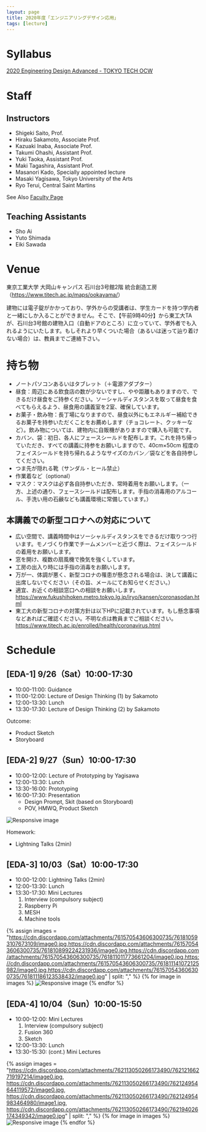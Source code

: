 ```yaml
---
layout: page
title: 2020年度「エンジニアリングデザイン応用」
tags: [lecture]
---
```


# Syllabus

[2020  Engineering Design Advanced - TOKYO TECH OCW](http://www.ocw.titech.ac.jp/index.php?module=General&action=T0300&GakubuCD=2&GakkaCD=321502&KeiCD=15&course=2&KamokuCD=321502&KougiCD=202028119&Nendo=2020&vid=03&lang=EN)

# Staff

## Instructors

* Shigeki Saito, Prof.
* Hiraku Sakamoto, Associate Prof.
* Kazuaki Inaba, Associate Prof.
* Takumi Ohashi, Assistant Prof.
* Yuki Taoka, Assistant Prof.
* Maki Tagashira, Assistant Prof.
* Masanori Kado, Specially appointed lecture
* Masaki Yagisawa, Tokyo University of the Arts
* Ryo Terui, Central Saint Martins

See Also [Faculty Page](/faculty-team//)

## Teaching Assistants

* Sho Ai
* Yuto Shimada
* Eiki Sawada

# Venue

東京工業大学 大岡山キャンパス 石川台3号館2階 統合創造工房（<https://www.titech.ac.jp/maps/ookayama/>）

建物には電子錠がかかっており、学外からの受講者は、学生カードを持つ学内者と一緒にしか入ることができません。そこで、【午前9時40分】から東工大TAが、石川台3号館の建物入口（自動ドアのところ）に立っていて、学外者でも入れるようにいたします。もしそれより早くついた場合（あるいは迷って辿り着けない場合）は、教員までご連絡下さい。

# 持ち物

* ノートパソコンあるいはタブレット（＋電源アダプター）
* 昼食：周辺にある飲食店の数が少ないですし、やや距離もありますので、できるだけ昼食をご持参ください。ソーシャルディスタンスを取って昼食を食べてもらえるよう、昼食用の講義室を2室、確保しています。
* お菓子・飲み物：長丁場になりますので、昼食以外にもエネルギー補給できるお菓子を持参いただくことをお薦めします（チョコレート、クッキーなど）。飲み物については、建物内に自販機がありますので購入も可能です。
* カバン、袋：初日、各人にフェースシールドを配布します。これを持ち帰っていただき、すべての講義に持参をお願いしますので、40cm×50cm 程度のフェイスシールドを持ち帰れるようなサイズのカバン／袋などを各自持参してください。
* つま先が隠れる靴（サンダル・ヒール禁止）
* 作業着など（optional）
* マスク：マスクは必ず各自持参いただき、常時着用をお願いします。（一方、上述の通り、フェースシールドは配布します。手指の消毒用のアルコール、手洗い用の石鹸なども講義環境に常備しています。）

## 本講義での新型コロナへの対応について
* 広い空間で、講義時間中はソーシャルディスタンスをできるだけ取りつつ行います。モノづくり作業でチームメンバーと近づく際は、フェイスシールドの着用をお願いします。
* 窓を開け、複数の扇風機で換気を強くしています。
* 工房の出入り時には手指の消毒をお願いします。
* 万が一、体調が悪く、新型コロナの罹患が懸念される場合は、決して講義に出席しないでください（その旨、メールにてお知らせください。）
* 適宜、お近くの相談窓口への相談をお願いします。
<https://www.fukushihoken.metro.tokyo.lg.jp/iryo/kansen/coronasodan.html>
* 東工大の新型コロナの対策方針は以下HPに記載されています。もし懸念事項などあればご確認ください。不明な点は教員までご相談ください。
<https://www.titech.ac.jp/enrolled/health/coronavirus.html>

# Schedule

## [EDA-1] 9/26（Sat）10:00-17:30

* 10:00-11:00: Guidance
* 11:00-12:00: Lecture of Design Thinking (1) by Sakamoto
* 12:00-13:30: Lunch
* 13:30-17:30: Lecture of Design Thinking (2) by Sakamoto

Outcome:

* Product Sketch
* Storyboard

## [EDA-2] 9/27（Sun）10:00-17:30

* 10:00-12:00: Lecture of Prototyping by Yagisawa
* 12:00-13:30: Lunch
* 13:30-16:00: Prototyping
* 16:00-17:30: Presentation
  * Design Prompt, Skit (based on Storyboard)
  * POV, HMWQ, Product Sketch

<img src="https://cdn.discordapp.com/attachments/759578299264663582/759604118754295839/20200927_113503.jpg" class="img-fluid" alt="Responsive image">

Homework:

* Lightning Talks (2min)

## [EDA-3] 10/03（Sat）10:00-17:30

* 10:00-12:00: Lightning Talks (2min)
* 12:00-13:30: Lunch
* 13:30-17:30: Mini Lectures
  1. Interview (compulsory subject)
  2. Raspberry Pi
  3. MESH
  4. Machine tools

{% assign images = "https://cdn.discordapp.com/attachments/761570543606300735/761810593107673109/image0.jpg,https://cdn.discordapp.com/attachments/761570543606300735/761810899224231936/image0.jpg,https://cdn.discordapp.com/attachments/761570543606300735/761811011773661204/image0.jpg,https://cdn.discordapp.com/attachments/761570543606300735/761811141072125982/image0.jpg,https://cdn.discordapp.com/attachments/761570543606300735/761811186123538432/image0.jpg" | split: "," %}
{% for image in images %}
<img src="{{ image }}" class="img-fluid" alt="Responsive image">
{% endfor %}

## [EDA-4] 10/04（Sun）10:00-15:50

* 10:00-12:00: Mini Lectures
  1. Interview (compulsory subject)
  2. Fusion 360
  3. Sketch
* 12:00-13:30: Lunch
* 13:30-15:30: (cont.) Mini Lectures

{% assign images = "https://cdn.discordapp.com/attachments/762113050266173490/762121662719197214/image0.jpg, https://cdn.discordapp.com/attachments/762113050266173490/762124954644119572/image0.jpg, https://cdn.discordapp.com/attachments/762113050266173490/762124954983464980/image1.jpg, https://cdn.discordapp.com/attachments/762113050266173490/762194026174349342/image0.jpg" | split: "," %}
{% for image in images %}
<img src="{{ image }}" class="img-fluid" alt="Responsive image">
{% endfor %}

